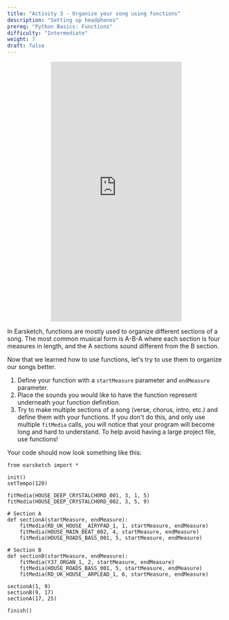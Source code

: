 ```yaml
---
title: "Activity 3 - Organize your song using functions"
description: "Setting up headphones"
prereq: "Python Basics: Functions"
difficulty: "Intermediate"
weight: 7
draft: false
---
```

<p style="text-align: center;"><iframe width="60%" height="600px" src="https://www.youtube.com/embed/ENPl4QnJg1I" frameborder="0" allow="accelerometer; autoplay; encrypted-media; gyroscope; picture-in-picture" allowfullscreen></iframe></p>

In Earsketch, functions are mostly used to organize different sections of a song. The most common musical form is A-B-A where each section is
four measures in length, and the A sections sound different from the B section.

Now that we learned how to use functions, let's try to use them to organize our songs better.

1. Define your function with a `startMeasure` parameter and `endMeasure` parameter.
2. Place the sounds you would like to have the function represent underneath your function definition.
3. Try to make multiple sections of a song (verse, chorus, intro, etc.) and define them with your functions. If you don't do this, and only use multiple `fitMedia` calls, you will notice that your program will become long and hard to understand. To help avoid having a large project file, use functions!

Your code should now look something like this:
    
    from earsketch import *

    init()
    setTempo(120)

    fitMedia(HOUSE_DEEP_CRYSTALCHORD_001, 3, 1, 5)
    fitMedia(HOUSE_DEEP_CRYSTALCHORD_002, 3, 5, 9)

    # Section A
    def sectionA(startMeasure, endMeasure):
        fitMedia(RD_UK_HOUSE__AIRYPAD_1, 1, startMeasure, endMeasure)
        fitMedia(HOUSE_MAIN_BEAT_002, 4, startMeasure, endMeasure)
        fitMedia(HOUSE_ROADS_BASS_001, 5, startMeasure, endMeasure)  

    # Section B
    def sectionB(startMeasure, endMeasure):
        fitMedia(Y37_ORGAN_1, 2, startMeasure, endMeasure)
        fitMedia(HOUSE_ROADS_BASS_001, 5, startMeasure, endMeasure)
        fitMedia(RD_UK_HOUSE__ARPLEAD_1, 6, startMeasure, endMeasure)

    sectionA(1, 9)
    sectionB(9, 17)
    sectionA(17, 25)

    finish()